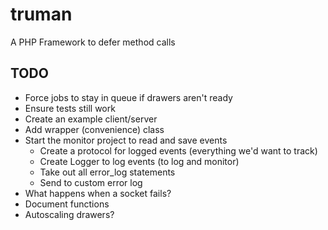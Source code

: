 truman
======

A PHP Framework to defer method calls

TODO
----
- Force jobs to stay in queue if drawers aren't ready
- Ensure tests still work
- Create an example client/server
- Add wrapper (convenience) class
- Start the monitor project to read and save events
  - Create a protocol for logged events (everything we'd want to track)
  - Create Logger to log events (to log and monitor)
  - Take out all error_log statements
  - Send to custom error log
- What happens when a socket fails?
- Document functions
- Autoscaling drawers?